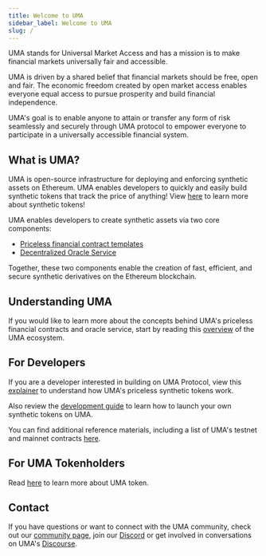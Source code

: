 ```yaml
---
title: Welcome to UMA
sidebar_label: Welcome to UMA
slug: /
---
```

UMA stands for Universal Market Access and has a mission is to make financial markets universally fair and accessible.

UMA is driven by a shared belief that financial markets should be free, open and fair. The economic freedom created by open market access enables everyone equal access to pursue prosperity and build financial independence.  

UMA's goal is to enable anyone to attain or transfer any form of risk seamlessly and securely through UMA protocol to empower everyone to participate in a universally accessible financial system.


## What is UMA?

UMA is open-source infrastructure for deploying and enforcing synthetic assets on Ethereum. UMA enables developers to quickly and easily build synthetic tokens that track the price of anything! View [here](synthetic-tokens/what-are-synthetic-assets.md) to learn more about synthetic tokens!

UMA enables developers to create synthetic assets via two core components:

- [Priceless financial contract templates](getting-started/synthetic-tokens.md)
- [Decentralized Oracle Service](getting-started/oracle.md)

Together, these two components enable the creation of fast, efficient, and secure synthetic derivatives on the Ethereum blockchain.

## Understanding UMA

If you would like to learn more about the concepts behind UMA's priceless financial contracts and oracle service, start by reading this [overview](getting-started/overview.md) of the UMA ecosystem.

## For Developers

If you are a developer interested in building on UMA Protocol, view this [explainer](synthetic-tokens/what-are-synthetic-assets.md) to understand how UMA's priceless synthetic tokens work. 

Also review the [development guide](build-walkthrough/build-process) to learn how to launch your own synthetic tokens on UMA. 

You can find additional reference materials, including a list of UMA's testnet and mainnet contracts [here](dev-ref/addresses.md).

## For UMA Tokenholders

Read [here](uma-tokenholders/uma-holders.md) to learn more about UMA token.  

## Contact 
If you have questions or want to connect with the UMA community, check out our [community page](community/community-overview), join our [Discord](https://discord.com/invite/jsb9XQJ) or get involved in conversations on UMA's [Discourse](https://discourse.umaproject.org).
